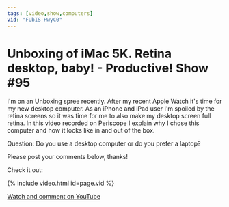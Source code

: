 ```yaml
---
tags: [video,show,computers]
vid: "FUbIS-HwyC0"
---
```


# Unboxing of iMac 5K. Retina desktop, baby! - Productive! Show #95


I'm on an Unboxing spree recently. After my recent Apple Watch it's time for my new desktop computer. As an iPhone and iPad user I'm spoiled by the retina screens so it was time for me to also make my desktop screen full retina. In this video recorded on Periscope I explain why I chose this computer and how it looks like in and out of the box.

Question: Do you use a desktop computer or do you prefer a laptop?

Please post your comments below, thanks!

Check it out:

{% include video.html id=page.vid %}

<!--More-->

[Watch and comment on YouTube](https://www.youtube.com/watch?v=FUbIS-HwyC0 "youtube_title")

[n]: https://michael.gratis/nozbe